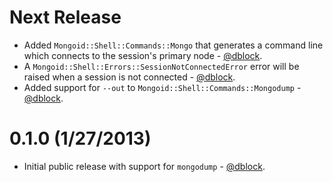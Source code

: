 Next Release
============

* Added `Mongoid::Shell::Commands::Mongo` that generates a command line which connects to the session's primary node - [@dblock](https://github.com/dblock).
* A `Mongoid::Shell::Errors::SessionNotConnectedError` error will be raised when a session is not connected - [@dblock](https://github.com/dblock).
* Added support for `--out` to `Mongoid::Shell::Commands::Mongodump` - [@dblock](https://github.com/dblock).

0.1.0 (1/27/2013)
==================

* Initial public release with support for `mongodump` - [@dblock](https://github.com/dblock).
